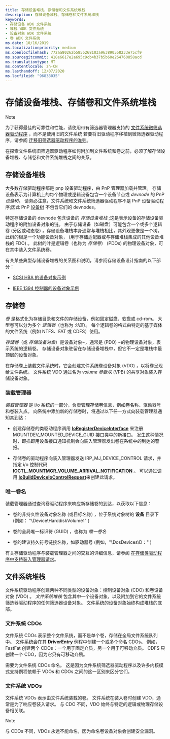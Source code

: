 ```yaml
---
title: 存储设备堆栈、存储卷和文件系统堆栈
description: 存储设备堆栈、存储卷和文件系统堆栈
keywords:
- 存储设备 WDK 文件系统
- 堆栈 WDK 文件系统
- 设备对象 WDK 文件系统
- 卷 WDK 文件系统
ms.date: 10/16/2019
ms.localizationpriority: medium
ms.openlocfilehash: 772aa80262b5855268103a963890558233e75cf9
ms.sourcegitcommit: 418e6617e2a695c9cb4b37b5b60e264760858acd
ms.translationtype: MT
ms.contentlocale: zh-CN
ms.lasthandoff: 12/07/2020
ms.locfileid: "96838035"
---
```

# <a name="storage-device-stacks-storage-volumes-and-file-system-stacks"></a>存储设备堆栈、存储卷和文件系统堆栈

> [!NOTE]
> 为了获得最佳的可靠性和性能，请使用带有筛选器管理器支持的 [文件系统微筛选器驱动程序](./filter-manager-concepts.md) ，而不是使用旧的文件系统 若要将旧驱动程序移植到微筛选器驱动程序，请参阅 [迁移旧筛选器驱动程序的准则](guidelines-for-porting-legacy-filter-drivers.md)。

在探索文件系统旧筛选器驱动程序如何附加到文件系统和卷之前，必须了解存储设备堆栈、存储卷和文件系统堆栈之间的关系。

## <a name="storage-device-stacks"></a>存储设备堆栈

大多数存储驱动程序都是 pnp 设备驱动程序，由 PnP 管理器加载并管理。 存储设备表示为计算机上的每个物理或逻辑设备包含一个设备节点或 *devnode* 的 PnP *设备树*。 请务必注意，文件系统和文件系统筛选器驱动程序不是 PnP 设备驱动程序;因此 PnP [设备树](../kernel/device-tree.md) 不包含它们的 devnodes。

特定存储设备的 devnode 包含设备的 *存储设备堆栈* ;这是表示设备的存储设备驱动程序的附加设备对象的链。 由于存储设备（如磁盘）可能包含一个或多个逻辑卷 (分区或动态卷) ，存储设备堆栈本身通常与堆栈相比，其外观更像是一个树。 此树的根是一个功能设备对象， (用于存储适配器或与存储堆栈集成的其他设备堆栈的 FDO) 。 此树的叶是逻辑卷（也称为 *存储卷*） (PDOs) 的物理设备对象，可在其中装入文件系统卷。

有关某些典型存储设备堆栈的关系图和说明，请参阅存储设备设计指南的以下部分：

- [SCSI HBA 的设备对象示例](../storage/device-object-example-for-a-scsi-hba.md)

- [IEEE 1394 控制器的设备对象示例](../storage/device-object-example-for-an-ieee-1394-controller.md)

## <a name="storage-volumes"></a>存储卷

*卷* 是格式化为存储目录和文件的存储设备，例如固定磁盘、软盘或 cd-rom。 大型卷可以分为多个 *逻辑卷*（也称为 *分区*）。 每个逻辑卷的格式由特定的基于媒体的文件系统（例如 NTFS、FAT 或 CDFS）使用。

*存储卷*（或 *存储设备对象*）是设备对象−，通常是 (PDO) −的物理设备对象，表示系统的逻辑卷。 存储设备对象驻留在存储设备堆栈中，但它不一定是堆栈中最顶层的设备对象。

在存储卷上装载文件系统时，它会创建文件系统卷设备对象 (VDO) ，以将卷呈现给文件系统。 文件系统 VDO 通过名为 *volume 参数块* (VPB) 的共享对象装入存储设备对象。

### <a name="mount-manager"></a>装载管理器

*装载管理器* 是 i/o 系统的一部分，负责管理存储卷信息，例如卷名称、驱动器号和卷装入点。 向系统中添加新的存储卷时，将通过以下任一方式向装载管理器通知其到达：

- 创建存储卷的类驱动程序调用 [**IoRegisterDeviceInterface**](/windows-hardware/drivers/ddi/content/wdm/nf-wdm-ioregisterdeviceinterface) 来注册 MOUNTDEV_MOUNTED_DEVICE_GUID 接口类中的新接口。 发生这种情况时，即插即用设备接口通知机制会向装入管理器发出卷在系统中的到达的警报。

- 存储卷的驱动程序向装入管理器发送 IRP_MJ_DEVICE_CONTROL 请求，并指定 i/o 控制代码 [**IOCTL_MOUNTMGR_VOLUME_ARRIVAL_NOTIFICATION**](/windows-hardware/drivers/ddi/content/mountmgr/ni-mountmgr-ioctl_mountmgr_volume_arrival_notification) 。 可以通过调用 [**IoBuildDeviceIoControlRequest**](/windows-hardware/drivers/ddi/content/wdm/nf-wdm-iobuilddeviceiocontrolrequest)来创建此请求。

### <a name="unique-volume-name"></a>唯一卷名

装载管理器通过查询卷驱动程序来响应新存储卷的到达，以获取以下信息：

- 卷的非持久性设备对象名称 (或目标名称) ，位于系统对象树的 **设备** 目录下 (例如： "\Device\HarddiskVolume1" ) 

- 卷的全局唯一标识符 (GUID) ，也称为 *唯一卷名*

- 卷的建议持久符号链接名称，如驱动器号 (例如，"\DosDevices\D：" ) 

有关存储驱动程序与装载管理器之间的交互的详细信息，请参阅 [在存储类驱动程序中支持装入管理器请求](../storage/supporting-mount-manager-requests-in-a-storage-class-driver.md)。

## <a name="file-system-stacks"></a>文件系统堆栈

文件系统驱动程序创建两种不同类型的设备对象：控制设备对象 (CDO) 和卷设备对象 (VDO) 。 *文件系统堆栈* 包含其中一个设备对象，以及附加到它的文件系统筛选器驱动程序的任何筛选器设备对象。 文件系统的设备对象始终构成堆栈的底部。

### <a name="file-system-cdos"></a>文件系统 CDOs

文件系统 CDOs 表示整个文件系统，而不是单个卷，存储在全局文件系统队列中。 文件系统会在其 **DriverEntry** 例程中创建一个或多个命名 CDOs。 例如，FastFat 创建两个 CDOs：一个用于固定介质，另一个用于可移动介质。 CDFS 只创建一个 CDO，因为它只有可移动介质。

需要为文件系统 CDOs 命名。 这是因为文件系统筛选器驱动程序以及许多内核模式支持例程依赖于 VDOs 和 CDOs 之间的这一区别来区分它们。

### <a name="file-system-vdos"></a>文件系统 VDOs

文件系统 VDOs 表示由文件系统装载的卷。 文件系统在装入卷时创建 VDO，通常是为了响应卷装入请求。 与 CDO 不同，VDO 始终与特定的逻辑或物理存储设备相关联。

> [!NOTE]
> 与 CDOs 不同，VDOs 永远不能命名，因为命名卷设备对象会创建安全漏洞。
